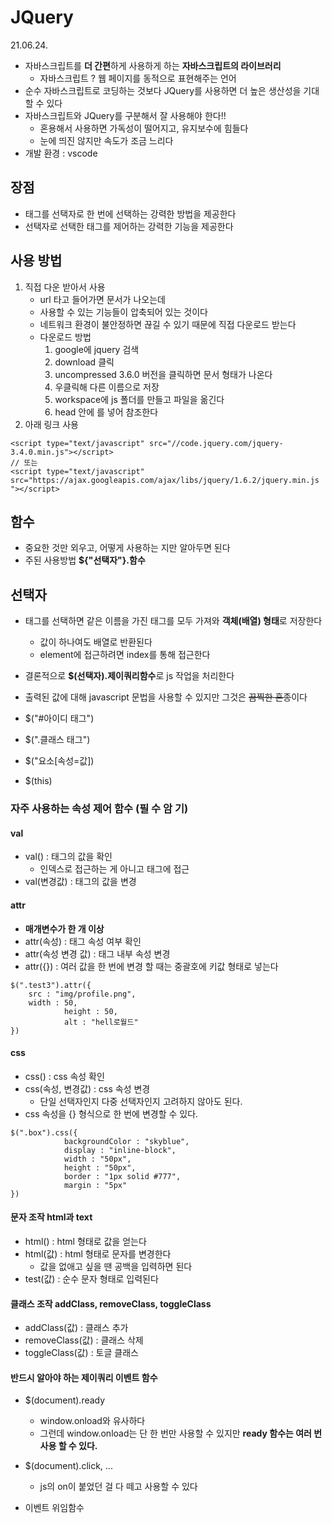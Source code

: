 # JQuery

21.06.24.   

* 자바스크립트를 **더 간편**하게 사용하게 하는 **자바스크립트의 라이브러리**
	* 자바스크립트 ? 웹 페이지를 동적으로 표현해주는 언어
* 순수 자바스크립트로 코딩하는 것보다 JQuery를 사용하면 더 높은 생산성을 기대할 수 있다
* 자바스크립트와 JQuery를 구분해서 잘 사용해야 한다!!
	* 혼용해서 사용하면 가독성이 떨어지고, 유지보수에 힘들다
	* 눈에 띄진 않지만 속도가 조금 느리다
* 개발 환경 : vscode

## 장점
* 태그를 선택자로 한 번에 선택하는 강력한 방법을 제공한다
* 선택자로 선택한 태그를 제어하는 강력한 기능을 제공한다

## 사용 방법
1. 직접 다운 받아서 사용
	* url 타고 들어가면 문서가 나오는데
	* 사용할 수 있는 기능들이 압축되어 있는 것이다
	* 네트워크 환경이 불안정하면 끊길 수 있기 때문에 직접 다운로드 받는다
	* 다운로드 방법
		1. google에 jquery 검색
		2. download 클릭
		3. uncompressed 3.6.0 버전을 클릭하면 문서 형태가 나온다
		4. 우클릭해 다른 이름으로 저장
		5. workspace에 js 폴더를 만들고 파일을 옮긴다
		6. head 안에 <script src="js/jquery.js"></script>를 넣어 참조한다
2. 아래 링크 사용
```
<script type="text/javascript" src="//code.jquery.com/jquery-3.4.0.min.js"></script>
// 또는
<script type="text/javascript"
src="https://ajax.googleapis.com/ajax/libs/jquery/1.6.2/jquery.min.js "></script>
```

## 함수
* 중요한 것만 외우고, 어떻게 사용하는 지만 알아두면 된다
* 주된 사용방법 **${"선택자"}.함수**

## 선택자
* 태그를 선택하면 같은 이름을 가진 태그를 모두 가져와 **객체(배열) 형태**로 저장한다
	* 값이 하나여도 배열로 반환된다
	* element에 접근하려면 index를 통해 접근한다
* 결론적으로 **$(선택자).제이쿼리함수**로 js 작업을 처리한다
* 출력된 값에 대해 javascript 문법을 사용할 수 있지만 그것은 ~~끔찍한 혼종~~이다

* $("#아이디 태그")
* $(".클래스 태그")
* $("요소[속성=값])
* $(this)

### 자주 사용하는 속성 제어 함수 (필 수 암 기)
#### val
* val() : 태그의 값을 확인
	* 인덱스로 접근하는 게 아니고 태그에 접근
* val(변경값) : 태그의 값을 변경

#### attr
* **매개변수가 한 개 이상**
* attr(속성) : 태그 속성 여부 확인
* attr(속성 변경 값) : 태그 내부 속성 변경
* attr({}) : 여러 값을 한 번에 변경 할 때는 중괄호에 키값 형태로 넣는다
```
$(".test3").attr({
	src : "img/profile.png",
	width : 50,
            height : 50,
            alt : "hell로월드"
})
```

#### css
* css() : css 속성 확인
* css(속성, 변경값) : css 속성 변경
	* 단일 선택자인지 다중 선택자인지 고려하지 않아도 된다.
* css 속성을 {} 형식으로 한 번에 변경할 수 있다.
```
$(".box").css({
            backgroundColor : "skyblue",
            display : "inline-block",
            width : "50px",
            height : "50px",
            border : "1px solid #777",
            margin : "5px"
})
```

#### 문자 조작 html과 text
* html() : html 형태로 값을 얻는다
* html(값) : html 형태로 문자를 변경한다
	* 값을 없애고 싶을 땐 공백을 입력하면 된다
* test(값) : 순수 문자 형태로 입력된다

#### 클래스 조작 addClass, removeClass, toggleClass
* addClass(값) : 클래스 추가
* removeClass(값) : 클래스 삭제
* toggleClass(값) : 토글 클래스

#### 반드시 알아야 하는 제이쿼리 **이벤트 함수**
* $(document).ready
	* window.onload와 유사하다
	* 그런데 window.onload는 단 한 번만 사용할 수 있지만 **ready 함수는 여러 번 사용 할 수 있다.**

* $(document).click, ...
	* js의 on이 붙었던 걸 다 떼고 사용할 수 있다
* 이벤트 위임함수 